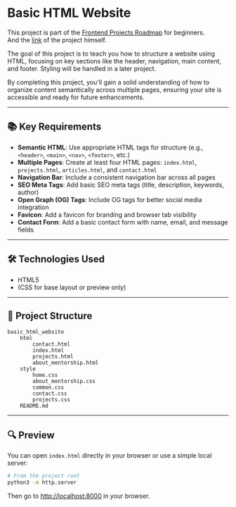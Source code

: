 # Basic HTML Website

This project is part of the [Frontend Projects Roadmap](https://roadmap.sh/frontend/projects) for beginners.  
And the [link](https://roadmap.sh/projects/basic-html-website) of the project himself.

The goal of this project is to teach you how to structure a website using HTML, focusing on key sections like the header, navigation, main content, and footer. Styling will be handled in a later project.

By completing this project, you'll gain a solid understanding of how to organize content semantically across multiple pages, ensuring your site is accessible and ready for future enhancements.

---

## 📚 Key Requirements

- **Semantic HTML**: Use appropriate HTML tags for structure (e.g., `<header>`, `<main>`, `<nav>`, `<footer>`, etc.)
- **Multiple Pages**: Create at least four HTML pages: `index.html`, `projects.html`, `articles.html`, and `contact.html`
- **Navigation Bar**: Include a consistent navigation bar across all pages
- **SEO Meta Tags**: Add basic SEO meta tags (title, description, keywords, author)
- **Open Graph (OG) Tags**: Include OG tags for better social media integration
- **Favicon**: Add a favicon for branding and browser tab visibility
- **Contact Form**: Add a basic contact form with name, email, and message fields 

---

## 🛠️ Technologies Used

- HTML5
- (CSS for base layout or preview only)

---

## 📁 Project Structure
<!-- START PROJECT STRUCTURE -->
```
basic_html_website
	html
		contact.html
		index.html
		projects.html
		about_mentorship.html
	style
		home.css
		about_mentorship.css
		common.css
		contact.css
		projects.css
	README.md

```
<!-- END PROJECT STRUCTURE -->

---

## 🔍 Preview

You can open `index.html` directly in your browser or use a simple local server:

```bash
# From the project root
python3 -m http.server
```

Then go to [http://localhost:8000](http://localhost:8000) in your browser.
